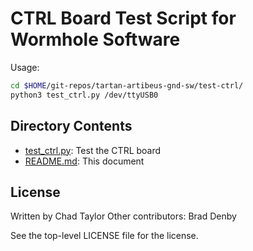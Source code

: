 # CTRL Board Test Script for Wormhole Software

Usage:

```bash
cd $HOME/git-repos/tartan-artibeus-gnd-sw/test-ctrl/
python3 test_ctrl.py /dev/ttyUSB0
```

## Directory Contents

* [test_ctrl.py](test_ctrl.py): Test the CTRL board
* [README.md](README.md): This document

## License

Written by Chad Taylor 
Other contributors: Brad Denby

See the top-level LICENSE file for the license.